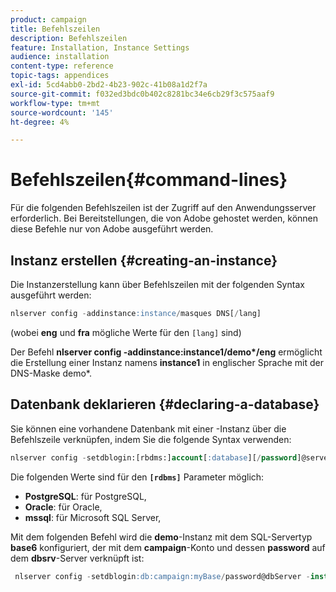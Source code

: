 ```yaml
---
product: campaign
title: Befehlszeilen
description: Befehlszeilen
feature: Installation, Instance Settings
audience: installation
content-type: reference
topic-tags: appendices
exl-id: 5cd4abb0-2bd2-4b23-902c-41b08a1d2f7a
source-git-commit: f032ed3bdc0b402c8281bc34e6cb29f3c575aaf9
workflow-type: tm+mt
source-wordcount: '145'
ht-degree: 4%

---
```


# Befehlszeilen{#command-lines}



Für die folgenden Befehlszeilen ist der Zugriff auf den Anwendungsserver erforderlich. Bei Bereitstellungen, die von Adobe gehostet werden, können diese Befehle nur von Adobe ausgeführt werden.

## Instanz erstellen {#creating-an-instance}

Die Instanzerstellung kann über Befehlszeilen mit der folgenden Syntax ausgeführt werden:

```sql
nlserver config -addinstance:instance/masques DNS[/lang]
```

(wobei **eng** und **fra** mögliche Werte für den `[lang]` sind)

Der Befehl **nlserver config -addinstance:instance1/demo&#42;/eng** ermöglicht die Erstellung einer Instanz namens **instance1** in englischer Sprache mit der DNS-Maske demo&#42;.

## Datenbank deklarieren {#declaring-a-database}

Sie können eine vorhandene Datenbank mit einer -Instanz über die Befehlszeile verknüpfen, indem Sie die folgende Syntax verwenden:

```sql
nlserver config -setdblogin:[rbdms:]account[:database][/password]@server
```

Die folgenden Werte sind für den **`[rdbms]`** Parameter möglich:

* **PostgreSQL**: für PostgreSQL,
* **Oracle**: für Oracle,
* **mssql**: für Microsoft SQL Server,

Mit dem folgenden Befehl wird die **demo**-Instanz mit dem SQL-Servertyp **base6** konfiguriert, der mit dem **campaign**-Konto und dessen **password** auf dem **dbsrv**-Server verknüpft ist:

```sql
 nlserver config -setdblogin:db:campaign:myBase/password@dbServer -instance:demo
```
